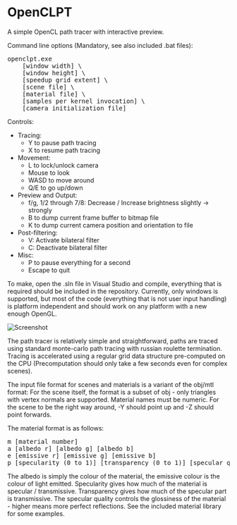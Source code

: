 OpenCLPT
==========

A simple OpenCL path tracer with interactive preview.

Command line options (Mandatory, see also included .bat files):

<pre>
openclpt.exe 
	[window width] \
	[window height] \
	[speedup grid extent] \
	[scene file] \
	[material file] \
	[samples per kernel invocation] \
	[camera initialization file]
</pre>

Controls: 
* Tracing:
	* Y to pause path tracing
	* X to resume path tracing
* Movement:
	* L to lock/unlock camera
	* Mouse to look
	* WASD to move around
	* Q/E to go up/down
* Preview and Output:
	* f/g, 1/2 through 7/8: Decrease / Increase brightness slightly -> strongly
	* B to dump current frame buffer to bitmap file
	* K to dump current camera position and orientation to file
* Post-filtering:
	* V: Activate bilateral filter
	* C: Deactivate bilateral filter
* Misc:
	* P to pause everything for a second
	* Escape to quit

To make, open the .sln file in Visual Studio and compile, everything 
that is required should be included in the repository. Currently,
only windows is supported, but most of the code (everything that is
not user input handling) is platform independent and should work on
any platform with a new enough OpenGL.

![Screenshot](https://github.com/halcy/openclpt/blob/master/coolbox.png?raw=true)

The path tracer is relatively simple and straightforward, paths are traced
using standard monte-carlo path tracing with russian roulette termination.
Tracing is accelerated using a regular grid data structure pre-computed on 
the CPU (Precomputation should only take a few seconds even for complex
scenes).

The input file format for scenes and materials is a variant of the obj/mtl
format: For the scene itself, the format is a subset of obj - only triangles
with vertex normals are supported. Material names must be numeric. For the 
scene to be the right way around, -Y should point up and -Z should point
forwards.

The material format is as follows:

<pre>
m [material number]
a [albedo r] [albedo g] [albedo b]
e [emissive r] [emissive g] [emissive b]
p [specularity (0 to 1)] [transparency (0 to 1)] [specular quality]
</pre>

The albedo is simply the colour of the material, the emissive colour is the 
colour of light emitted. Specularity gives how much of the material is 
specular / transmissive. Transparency gives how much of the specular
part is transmissive. The specular quality controls the glossiness of
the material - higher means more perfect reflections. See the included
material library for some examples.

